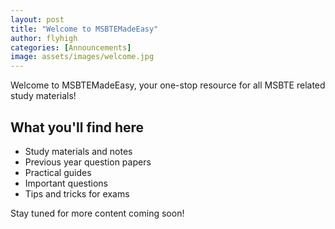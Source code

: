 ```yaml
---
layout: post
title: "Welcome to MSBTEMadeEasy"
author: flyhigh
categories: [Announcements]
image: assets/images/welcome.jpg
---
```


Welcome to MSBTEMadeEasy, your one-stop resource for all MSBTE related study materials!

## What you'll find here

- Study materials and notes
- Previous year question papers
- Practical guides
- Important questions
- Tips and tricks for exams

Stay tuned for more content coming soon!
